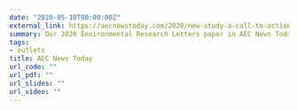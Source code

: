 ```yaml
---
date: "2020-05-10T00:00:00Z"
external_link: https://aecnewstoday.com/2020/new-study-a-call-to-action-for-myanmars-mangroves/
summary: Our 2020 Environmental Research Letters paper in AEC News Today.
tags:
- outlets
title: AEC News Today
url_code: ""
url_pdf: ""
url_slides: ""
url_video: ""
---
```

